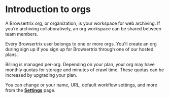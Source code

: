 # Introduction to orgs

A Browsertrix org, or organization, is your workspace for web archiving. If you’re archiving collaboratively, an org workspace can be shared between team members.

Every Browsertrix user belongs to one or more orgs. You'll create an org during sign up if you sign up for Browsertrix through one of our hosted plans.

Billing is managed per-org. Depending on your plan, your org may have monthly quotas for storage and minutes of crawl time. These quotas can be increased by upgrading your plan.

You can change or your name, URL, default workflow settings, and more from the [**Settings**](./org-settings.md) page.